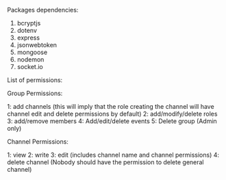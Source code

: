Packages dependencies:
1. bcryptjs
2. dotenv
3. express
4. jsonwebtoken
5. mongoose
6. nodemon
7. socket.io

List of permissions:

Group Permissions:

1: add channels (this will imply that the role creating the channel will have channel edit and delete permissions by default)
2: add/modify/delete roles
3: add/remove members
4: Add/edit/delete events
5: Delete group (Admin only)

Channel Permissions:

1: view
2: write
3: edit (includes channel name and channel permissions)
4: delete channel (Nobody should have the permission to delete general channel)
